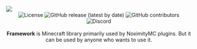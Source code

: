 <img src="https://cdn.discordapp.com/attachments/1058925155021226055/1122645618611990618/Framework.png">

<div align="center">
  <img alt="License" src="https://img.shields.io/badge/License-GNU-%23722471?style=for-the-badge">
    <img alt="GitHub release (latest by date)" src="https://img.shields.io/github/v/release/NoximityMC/Framework?style=for-the-badge&color=%23722471">
    <img alt="GitHub contributors" src="https://img.shields.io/github/contributors/NoximityMC/Framework?style=for-the-badge&color=%23722471">
    <img alt="Discord" src="https://img.shields.io/discord/1099815036085600386?style=for-the-badge&color=%23722471">
</div>
<br>
<div align="center">
  <strong>Framework</strong> is Minecraft library primarily used by NoximityMC plugins. But it can be used by anyone who wants to use it.
</div>

